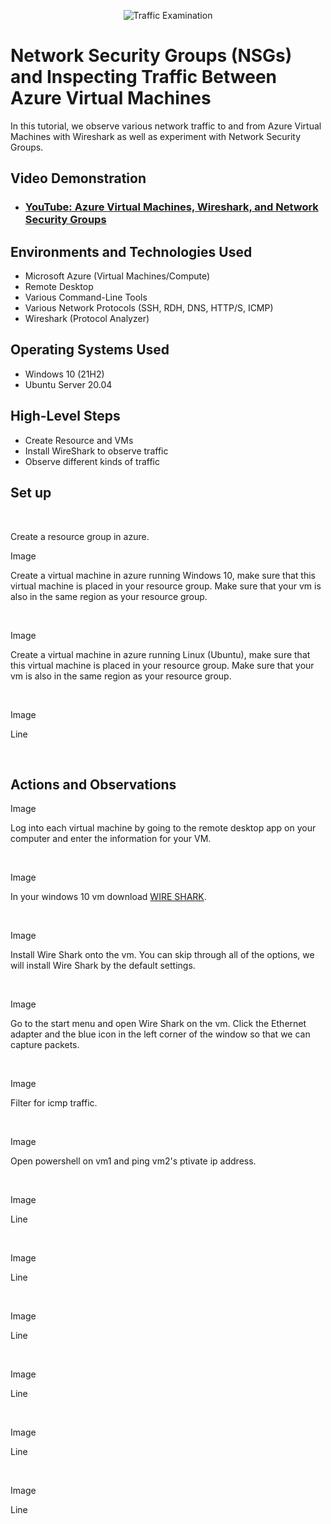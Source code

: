 <p align="center">
<img src="https://i.imgur.com/Ua7udoS.png" alt="Traffic Examination"/>
</p>

<h1>Network Security Groups (NSGs) and Inspecting Traffic Between Azure Virtual Machines</h1>
In this tutorial, we observe various network traffic to and from Azure Virtual Machines with Wireshark as well as experiment with Network Security Groups. <br />


<h2>Video Demonstration</h2>

- ### [YouTube: Azure Virtual Machines, Wireshark, and Network Security Groups](https://www.youtube.com)

<h2>Environments and Technologies Used</h2>

- Microsoft Azure (Virtual Machines/Compute)
- Remote Desktop
- Various Command-Line Tools
- Various Network Protocols (SSH, RDH, DNS, HTTP/S, ICMP)
- Wireshark (Protocol Analyzer)

<h2>Operating Systems Used </h2>

- Windows 10 (21H2)
- Ubuntu Server 20.04

<h2>High-Level Steps</h2>

- Create Resource and VMs
- Install WireShark to observe traffic
- Observe different kinds of traffic

<h2>Set up</h2>


  
</p>
<br />

Create a resource group in azure.

<p>
Image
  
</p>
<p>

Create a virtual machine in azure running Windows 10, make sure that this virtual machine is placed in your resource group. Make sure that your vm is also in the same region as your resource group.
  
</p>
<br />

<p>
Image
  
</p>
<p>

Create a virtual machine in azure running Linux (Ubuntu), make sure that this virtual machine is placed in your resource group. Make sure that your vm is also in the same region as your resource group.
  
</p>
<br />

<p>
Image
  
</p>
<p>
Line
  
</p>
<br />



<h2>Actions and Observations</h2>

<p>
Image
  
</p>
<p>
Log into each virtual machine by going to the remote desktop app on your computer and enter the information for your VM.
  
</p>
<br />

<p>
Image
  
</p>
<p>
  
In your windows 10 vm download [WIRE SHARK](https://www.wireshark.org/download.html).
  
</p>
<br />

<p>
Image
  
</p>
<p>
 Install Wire Shark onto the vm. You can skip through all of the options, we will install Wire Shark by the default settings.
  
</p>
<br />

<p>
Image
  
</p>
<p>
Go to the start menu and open Wire Shark on the vm. Click the Ethernet adapter and the blue icon in the left corner of the window so that we can capture packets.
  
</p>
<br />

<p>
Image
  
</p>
<p>
Filter for icmp traffic. 
  
</p>
<br />

<p>
Image
  
</p>
<p>
Open powershell on vm1 and ping vm2's ptivate ip address.
  
</p>
<br />

<p>
Image
  
</p>
<p>
Line
  
</p>
<br />

<p>
Image
  
</p>
<p>
Line
  
</p>
<br />

<p>
Image
  
</p>
<p>
Line
  
</p>
<br />

<p>
Image
  
</p>
<p>
Line
  
</p>
<br />

<p>
Image
  
</p>
<p>
Line
  
</p>
<br />

<p>
Image
  
</p>
<p>
Line
  
</p>
<br />
